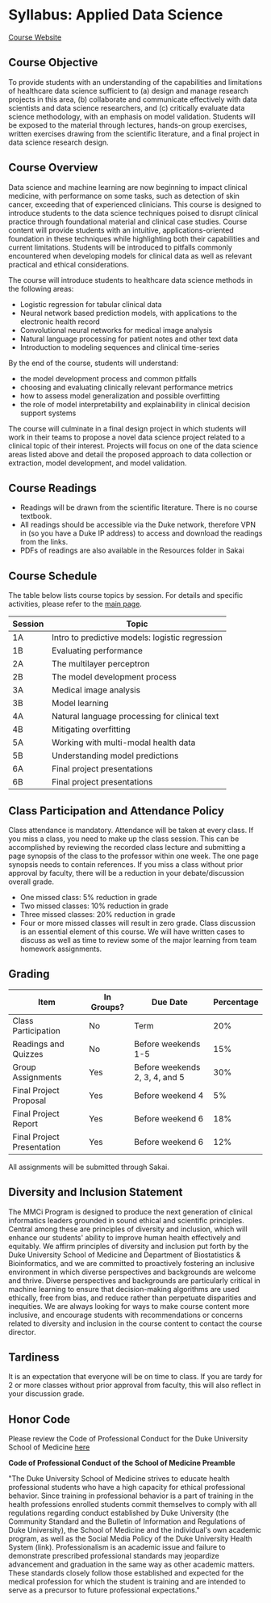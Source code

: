 # Syllabus: Applied Data Science
[Course Website](https://github.com/mengelhard/mmci_applied_ds)

## Course Objective
To provide students with an understanding of the capabilities and limitations of healthcare data science sufficient to (a) design and manage research projects in this area, (b) collaborate and communicate effectively with data scientists and data science researchers, and (c) critically evaluate data science methodology, with an emphasis on model validation. Students will be exposed to the material through lectures, hands-on group exercises, written exercises drawing from the scientific literature, and a final project in data science research design.

## Course Overview
Data science and machine learning are now beginning to impact clinical medicine, with performance on some tasks, such as detection of skin cancer, exceeding that of experienced clinicians. This course is designed to introduce students to the data science techniques poised to disrupt clinical practice through foundational material and clinical case studies. Course content will provide students with an intuitive, applications-oriented foundation in these techniques while highlighting both their capabilities and current limitations. Students will be introduced to pitfalls commonly encountered when developing models for clinical data as well as relevant practical and ethical considerations.

The course will introduce students to healthcare data science methods in the following areas:
- Logistic regression for tabular clinical data
- Neural network based prediction models, with applications to the electronic health record
- Convolutional neural networks for medical image analysis
- Natural language processing for patient notes and other text data
- Introduction to modeling sequences and clinical time-series

By the end of the course, students will understand:
- the model development process and common pitfalls
- choosing and evaluating clinically relevant performance metrics
- how to assess model generalization and possible overfitting
- the role of model interpretability and explainability in clinical decision support systems

The course will culminate in a final design project in which students will work in their teams to propose a novel data science project related to a clinical topic of their interest. Projects will focus on one of the data science areas listed above and detail the proposed approach to data collection or extraction, model development, and model validation.

## Course Readings
- Readings will be drawn from the scientific literature. There is no course textbook.
- All readings should be accessible via the Duke network, therefore VPN in (so you have a Duke IP address) to access and download the readings from the links.
- PDFs of readings are also available in the Resources folder in Sakai

## Course Schedule
The table below lists course topics by session. For details and specific activities, please refer to the [main page](http://www.github.com/mengelhard/mmci_applied_ds).

Session | Topic
--- | ---
1A | Intro to predictive models: logistic regression
1B | Evaluating performance
2A | The multilayer perceptron
2B | The model development process
3A | Medical image analysis
3B | Model learning
4A | Natural language processing for clinical text
4B | Mitigating overfitting
5A | Working with multi-modal health data
5B | Understanding model predictions
6A | Final project presentations
6B | Final project presentations

## Class Participation and Attendance Policy
Class attendance is mandatory. Attendance will be taken at every class. If you miss a class, you need to make up the class session. This can be accomplished by reviewing the recorded class lecture and submitting a page synopsis of the class to the professor within one week. The one page synopsis needs to contain references. If you miss a class without prior approval by faculty, there will be a reduction in your debate/discussion overall grade.
- One missed class: 5% reduction in grade
- Two missed classes: 10% reduction in grade
- Three missed classes: 20% reduction in grade
- Four or more missed classes will result in zero grade. Class discussion is an essential element of this course. We will have written cases to discuss as well as time to review some of the major learning from team homework assignments.

## Grading

Item | In Groups? | Due Date | Percentage
--- | --- | --- | ---
Class Participation | No | Term | 20%
Readings and Quizzes | No | Before weekends 1-5 | 15%
Group Assignments | Yes | Before weekends 2, 3, 4, and 5 | 30%
Final Project Proposal | Yes | Before weekend 4 | 5%
Final Project Report | Yes | Before weekend 6 | 18%
Final Project Presentation | Yes | Before weekend 6 | 12%

All assignments will be submitted through Sakai.

## Diversity and Inclusion Statement
The MMCi Program is designed to produce the next generation of clinical informatics leaders grounded in sound ethical and scientific principles. Central among these are principles of diversity and inclusion, which will enhance our students' ability to improve human health effectively and equitably. We affirm principles of diversity and inclusion put forth by the Duke University School of Medicine and Department of Biostatistics & Bioinformatics, and we are committed to proactively fostering an inclusive environment in which diverse perspectives and backgrounds are welcome and thrive. Diverse perspectives and backgrounds are particularly critical in machine learning to ensure that decision-making algorithms are used ethically, free from bias, and reduce rather than perpetuate disparities and inequities. We are always looking for ways to make course content more inclusive, and encourage students with recommendations or concerns related to diversity and inclusion in the course content to contact the course director.

## Tardiness
It is an expectation that everyone will be on time to class. If you are tardy for 2 or more classes without prior approval from faculty, this will also reflect in your discussion grade.

## Honor Code
Please review the Code of Professional Conduct for the Duke University School of Medicine [here](https://medschool.duke.edu/education/student-services/office-student-affairs/code-professional-conduct)

**Code of Professional Conduct of the School of Medicine Preamble**

"The Duke University School of Medicine strives to educate health professional students who have a high capacity for ethical professional behavior. Since training in professional behavior is a part of training in the health professions enrolled students commit themselves to comply with all regulations regarding conduct established by Duke University (the Community Standard and the Bulletin of Information and Regulations of Duke University), the School of Medicine and the individualʹs own academic program, as well as the Social Media Policy of the Duke University Health System (link). Professionalism is an academic issue and failure to demonstrate prescribed professional standards may jeopardize advancement and graduation in the same way as other academic matters. These standards closely follow those established and expected for the medical profession for which the student is training and are intended to serve as a precursor to future professional expectations."
